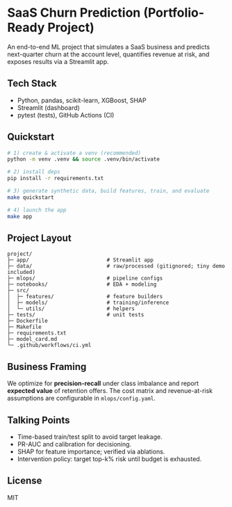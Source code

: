 # SaaS Churn Prediction (Portfolio-Ready Project)

An end-to-end ML project that simulates a SaaS business and predicts next-quarter churn at the account level, quantifies revenue at risk, and exposes results via a Streamlit app.

## Tech Stack
- Python, pandas, scikit-learn, XGBoost, SHAP
- Streamlit (dashboard)
- pytest (tests), GitHub Actions (CI)

## Quickstart
```bash
# 1) create & activate a venv (recommended)
python -m venv .venv && source .venv/bin/activate

# 2) install deps
pip install -r requirements.txt

# 3) generate synthetic data, build features, train, and evaluate
make quickstart

# 4) launch the app
make app
```

## Project Layout
```
project/
├─ app/                         # Streamlit app
├─ data/                        # raw/processed (gitignored; tiny demo included)
├─ mlops/                       # pipeline configs
├─ notebooks/                   # EDA + modeling
├─ src/
│  ├─ features/                 # feature builders
│  ├─ models/                   # training/inference
│  └─ utils/                    # helpers
├─ tests/                       # unit tests
├─ Dockerfile
├─ Makefile
├─ requirements.txt
├─ model_card.md
└─ .github/workflows/ci.yml
```

## Business Framing
We optimize for **precision-recall** under class imbalance and report **expected value** of retention offers. The cost matrix and revenue-at-risk assumptions are configurable in `mlops/config.yaml`.

## Talking Points
- Time-based train/test split to avoid target leakage.
- PR-AUC and calibration for decisioning.
- SHAP for feature importance; verified via ablations.
- Intervention policy: target top-k% risk until budget is exhausted.

## License
MIT